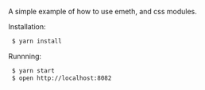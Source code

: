 A simple example of how to use emeth, and css modules.


Installation:
```sh
 $ yarn install
```

Runnning:
```sh
 $ yarn start
 $ open http://localhost:8082
```